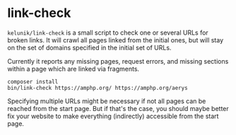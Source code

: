 # link-check

`kelunik/link-check` is a small script to check one or several URLs for broken links. It will crawl all pages linked from the initial ones, but will stay on the set of domains specified in the initial set of URLs.

Currently it reports any missing pages, request errors, and missing sections within a page which are linked via fragments.

```plain
composer install
bin/link-check https://amphp.org/ https://amphp.org/aerys
```

Specifying multiple URLs might be necessary if not all pages can be reached from the start page. But if that's the case, you should maybe better fix your website to make everything (indirectly) accessible from the start page.